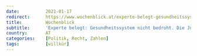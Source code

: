 ```yaml
---
date:          2021-01-17
redirect:      https://www.wochenblick.at/experte-belegt-gesundheitssystem-nicht-bedroht-die-justiz-erwacht/
title:         Wochenblick
subtitle:      'Experte belegt: Gesundheitssystem nicht bedroht. Die Justiz erwacht!'
country:       AT
categories:    [Politik, Recht, Zahlen]
tags:          [willkür]
---
```

